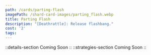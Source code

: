 ```yaml
---
path: /cards/parting-flash
imagePath: /shard-card-images/parting_flash.webp
title: Parting Flash
description: "[Deathrattle]: Release flashbang."
cost: '2'
tags:
---
```

::details-section
Coming Soon
::
::strategies-section
Coming Soon
::